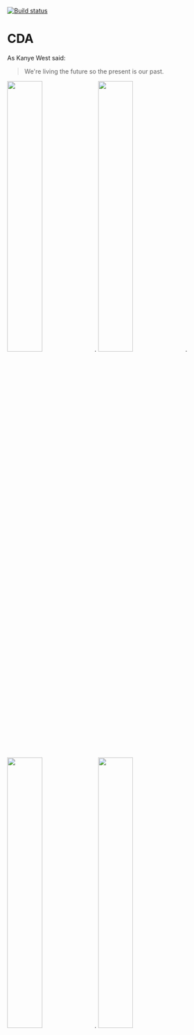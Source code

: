 [![Build status](https://build.appcenter.ms/v0.1/apps/9f06e61c-f59d-4d9e-a647-f7d39a8a2a30/branches/master/badge)](https://appcenter.ms)
# CDA

As Kanye West said:

> We're living the future so
> the present is our past.


<img src="https://raw.githubusercontent.com/connorlarkin1/CDA/master/rnapp/ios/screenshots/en-US/iPhone%20X-DIV.png" width="40%">.
<img src="https://raw.githubusercontent.com/connorlarkin1/CDA/master/rnapp/ios/screenshots/en-US/iPhone%20X-History.png" width="40%">.
<img src="https://raw.githubusercontent.com/connorlarkin1/CDA/master/rnapp/ios/screenshots/en-US/iPhone%20X-Home.png" width="40%">.
<img src="https://github.com/connorlarkin1/CDA/blob/master/rnapp/ios/screenshots/en-US/iPhone%20X-Settings.png" width="40%">
